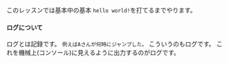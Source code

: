このレッスンでは基本中の基本
`hello world!`を打てるまでやります。

#### ログについて

ログとは記録です。
`例えばAさんが何時にジャンプした。`
こういうのもログです。
これを機械上(コンソール)に見えるように出力するのがログです。

<!-- console.log を使用します。ロギングツール等はオブジェクトが絡んで来るので自然な理解を促します -->
